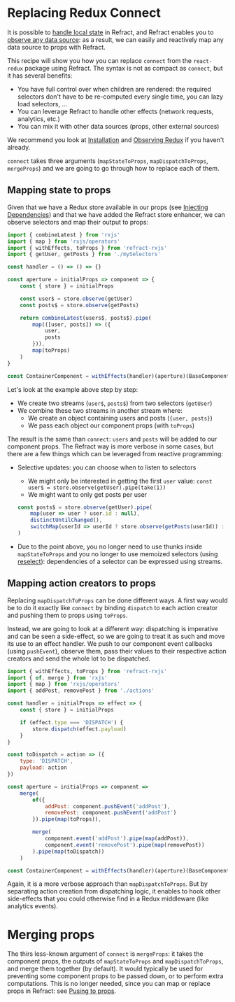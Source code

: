 # Replacing Redux Connect

It is possible to [handle local state](./handling-state.md) in Refract, and Refract enables you to [observe any data source](../usage/observing-anything.md): as a result, we can easily and reactively map any data source to props with Refract.

This recipe will show you how you can replace `connect` from the `react-redux` package using Refract. The syntax is not as compact as `connect`, but it has several benefits:

*   You have full control over when children are rendered: the required selectors don't have to be re-computed every single time, you can lazy load selectors, ...
*   You can leverage Refract to handle other effects (network requests, analytics, etc.)
*   You can mix it with other data sources (props, other external sources)

We recommend you look at [Installation](../usage/installation.md) and [Observing Redux](../usage/observing-redux.md) if you haven't already.

`connect` takes three arguments (`mapStateToProps`, `mapDispatchToProps`, `mergeProps`) and we are going to go through how to replace each of them.

## Mapping state to props

Given that we have a Redux store available in our props (see [Injecting Dependencies](../usage/injecting-dependencies.md)) and that we have added the Refract store enhancer, we can observe selectors and map their output to props:

```js
import { combineLatest } from 'rxjs'
import { map } from 'rxjs/operators'
import { withEffects, toProps } from 'refract-rxjs'
import { getUser, getPosts } from './mySelectors'

const handler = () => () => {}

const aperture = initialProps => component => {
    const { store } = initialProps

    const user$ = store.observe(getUser)
    const posts$ = store.observe(getPosts)

    return combineLatest(users$, posts$).pipe(
        map(([user, posts]) => ({
            user,
            posts
        })),
        map(toProps)
    )
}

const ContainerComponent = withEffects(handler)(aperture)(BaseComponent)
```

Let's look at the example above step by step:

*   We create two streams (`user$`, `posts$`) from two selectors (`getUser`)
*   We combine these two streams in another stream where:
    *   We create an object containing users and posts (`{user, posts}`)
    *   We pass each object our component props (with `toProps`)

The result is the same than `connect`: `users` and `posts` will be added to our component props. The Refract way is more verbose in some cases, but there are a few things which can be leveraged from reactive programming:

*   Selective updates: you can choose when to listen to selectors
    *   We might only be interested in getting the first `user` value: `const user$ = store.observe(getUser).pipe(take(1))`
    *   We might want to only get posts per user


    ```js
    const posts$ = store.observe(getUser).pipe(
        map(user => user ? user.id : null),
        distinctUntilChanged(),
        switchMap(userId => userId ? store.observe(getPosts(userId)) : empty())
    )
    ```

*   Due to the point above, you no longer need to use thunks inside `mapStateToProps` and you no longer to use memoized selectors (using [reselect](https://github.com/reduxjs/reselect)): dependencies of a selector can be expressed using streams.

## Mapping action creators to props

Replacing `mapDispatchToProps` can be done different ways. A first way would be to do it exactly like `connect` by binding `dispatch` to each action creator and pushing them to props using `toProps`.

Instead, we are going to look at a different way: dispatching is imperative and can be seen a side-effect, so we are going to treat it as such and move its use to an effect handler. We push to our component event callbacks (using `pushEvent`), observe them, pass their values to their respective action creators and send the whole lot to be dispatched.

```js
import { withEffects, toProps } from 'refract-rxjs'
import { of, merge } from 'rxjs'
import { map } from 'rxjs/operators'
import { addPost, removePost } from './actions'

const handler = initialProps => effect => {
    const { store } = initialProps

    if (effect.type === 'DISPATCH') {
        store.dispatch(effect.payload)
    }
}

const toDispatch = action => ({
    type: 'DISPATCH',
    payload: action
})

const aperture = initialProps => component =>
    merge(
        of({
            addPost: component.pushEvent('addPost'),
            removePost: component.pushEvent('addPost')
        }).pipe(map(toProps)),

        merge(
            component.event('addPost').pipe(map(addPost)),
            component.event('removePost').pipe(map(removePost))
        ).pipe(map(toDispatch))
    )

const ContainerComponent = withEffects(handler)(aperture)(BaseComponent)
```

Again, it is a more verbose approach than `mapDispatchToProps`. But by separating action creation from dispatching logic, it enables to hook other side-effects that you could otherwise find in a Redux middleware (like analytics events).

# Merging props

The thirs less-known argument of `connect` is `mergeProps`: it takes the component props, the outputs of `mapStateToProps` and `mapDispatchToProps`, and merge them together (by default). It would typically be used for preventing some component props to be passed down, or to perform extra computations. This is no longer needed, since you can map or replace props in Refract: see [Pusing to props](../usage/pushing-to-props,md).
